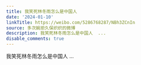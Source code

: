 ```yaml
---
title: 我笑死林冬雨怎么是中国人
date: '2024-01-10'
linkTitle: https://weibo.com/5286768287/NBh3ZCnIn
source: 多次婉拒久保织织的微博
description: 我笑死林冬雨怎么是中国人  ...
disable_comments: true
---
```

我笑死林冬雨怎么是中国人  ...